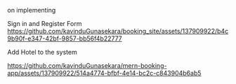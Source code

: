 on implementing

Sign in and Register Form
https://github.com/kavinduGunasekara/booking_site/assets/137909922/b4c9b90f-e347-42bf-9857-bb56f4b22777

Add Hotel to the system




https://github.com/kavinduGunasekara/mern-booking-app/assets/137909922/514a4774-bfbf-4e14-bc2c-c843904b6ab5

